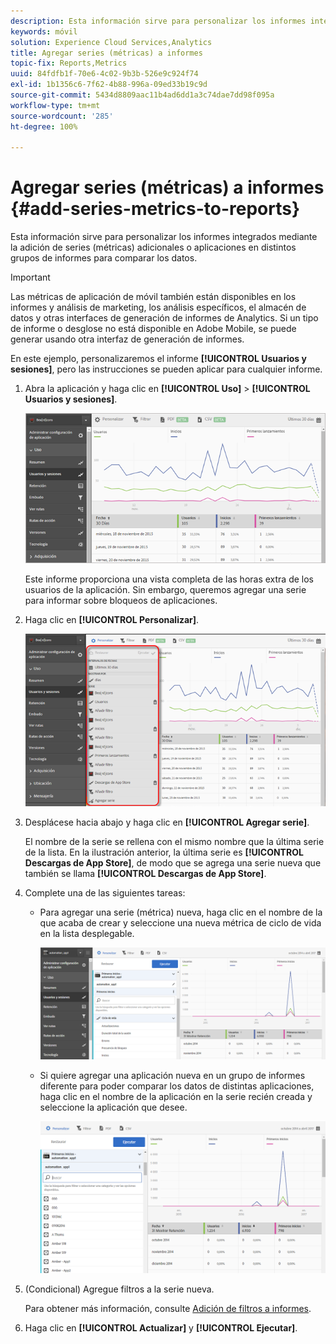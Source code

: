 ```yaml
---
description: Esta información sirve para personalizar los informes integrados mediante la adición de series (métricas) adicionales o aplicaciones en distintos grupos de informes para comparar los datos.
keywords: móvil
solution: Experience Cloud Services,Analytics
title: Agregar series (métricas) a informes
topic-fix: Reports,Metrics
uuid: 84fdfb1f-70e6-4c02-9b3b-526e9c924f74
exl-id: 1b1356c6-7f62-4b88-996a-09ed33b19c9d
source-git-commit: 5434d8809aac11b4ad6dd1a3c74dae7dd98f095a
workflow-type: tm+mt
source-wordcount: '285'
ht-degree: 100%

---
```


# Agregar series (métricas) a informes {#add-series-metrics-to-reports}

Esta información sirve para personalizar los informes integrados mediante la adición de series (métricas) adicionales o aplicaciones en distintos grupos de informes para comparar los datos.

>[!IMPORTANT]
>
>Las métricas de aplicación de móvil también están disponibles en los informes y análisis de marketing, los análisis específicos, el almacén de datos y otras interfaces de generación de informes de Analytics. Si un tipo de informe o desglose no está disponible en Adobe Mobile, se puede generar usando otra interfaz de generación de informes.

En este ejemplo, personalizaremos el informe **[!UICONTROL Usuarios y sesiones]**, pero las instrucciones se pueden aplicar para cualquier informe.

1. Abra la aplicación y haga clic en **[!UICONTROL Uso]** > **[!UICONTROL Usuarios y sesiones]**.

   ![Resultado de los pasos](assets/customize1.png)

   Este informe proporciona una vista completa de las horas extra de los usuarios de la aplicación. Sin embargo, queremos agregar una serie para informar sobre bloqueos de aplicaciones.

1. Haga clic en **[!UICONTROL Personalizar]**.

   ![Resultado de los pasos](assets/customize2.png)

1. Desplácese hacia abajo y haga clic en **[!UICONTROL Agregar serie]**.

   El nombre de la serie se rellena con el mismo nombre que la última serie de la lista. En la ilustración anterior, la última serie es **[!UICONTROL Descargas de App Store]**, de modo que se agrega una serie nueva que también se llama **[!UICONTROL Descargas de App Store]**.

1. Complete una de las siguientes tareas:

   * Para agregar una serie (métrica) nueva, haga clic en el nombre de la que acaba de crear y seleccione una nueva métrica de ciclo de vida en la lista desplegable.

      ![Resultado de los pasos](assets/add_series.png)

   * Si quiere agregar una aplicación nueva en un grupo de informes diferente para poder comparar los datos de distintas aplicaciones, haga clic en el nombre de la aplicación en la serie recién creada y seleccione la aplicación que desee.

      ![](assets/add_series_app.png)

1. (Condicional) Agregue filtros a la serie nueva.

   Para obtener más información, consulte [Adición de filtros a informes](/help/using/usage/reports-customize/t-reports-customize.md).
1. Haga clic en **[!UICONTROL Actualizar]** y **[!UICONTROL Ejecutar]**.
